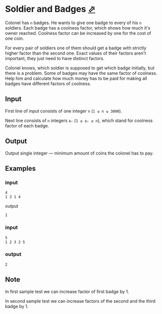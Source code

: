 # Soldier and Badges [⬀](https://codeforces.com/contest/546/problem/B)

Colonel has `n` badges. He wants to give one badge to every of his `n` soldiers. Each badge has a coolness factor, which shows how much it's owner reached. Coolness factor can be increased by one for the cost of one coin.

For every pair of soldiers one of them should get a badge with strictly higher factor than the second one. Exact values of their factors aren't important, they just need to have distinct factors.

Colonel knows, which soldier is supposed to get which badge initially, but there is a problem. Some of badges may have the same factor of coolness. Help him and calculate how much money has to be paid for making all badges have different factors of coolness.

## Input

First line of input consists of one integer `n` (`1 ≤ n ≤ 3000`).

Next line consists of `n` integers `aᵢ` (`1 ≤ aᵢ ≤ n`), which stand for coolness factor of each badge.

## Output

Output single integer — minimum amount of coins the colonel has to pay.

## Examples

### input
```
4
1 3 1 4
```
output
```
1
```

### input
```
5
1 2 3 2 5
```

### output
```
2
```

## Note

In first sample test we can increase factor of first badge by 1.

In second sample test we can increase factors of the second and the third badge by 1.

